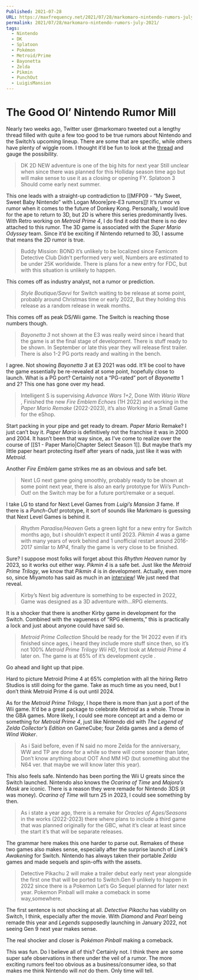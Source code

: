 ```yaml
---
Published: 2021-07-28
URL: https://maxfrequency.net/2021/07/28/markomaro-nintendo-rumors-july-2021/
permalink: 2021/07/28/markomaro-nintendo-rumors-july-2021/
tags:
  - Nintendo
  - DK
  - Splatoon
  - Pokémon
  - Metroid/Prime
  - Bayonetta
  - Zelda
  - Pikmin
  - PunchOut
  - LuigisMansion
---
```

# The Good Ol’ Nintendo Rumor Mill

Nearly two weeks ago, Twitter user @markomaro tweeted out a lengthy thread filled with quite a few too good to be true rumors about Nintendo and the Switch’s upcoming lineup. There are some that are specific, while others have plenty of wiggle room. I thought it’d be fun to look at the [thread](https://mobile.twitter.com/Newmarkomaro/status/1416050296392986627) and gauge the possibility.  

> DK 2D NEW adventure is one of the big hits for next year Still unclear when since there was planned for this Holliday season time ago but will make sense to use it as a closing or opening FY. Splatoon 3 Should come early next summer.  

This one leads with a straight-up contradiction to [[MFP09 - “My Sweet, Sweet Baby Nintendo” with Logan Moore|pre-E3 rumors]]! It’s rumor vs rumor when it comes to the future of Donkey Kong. Personally, I would love for the ape to return to 3D, but 2D is where this series predominantly lives. With Retro working on *Metroid Prime 4*, I do find it odd that there is no dev attached to this rumor. The 3D game is associated with the *Super Mario Odyssey* team. Since it’d be exciting if Nintendo returned to 3D, I assume that means the 2D rumor is true.  

> Buddy Mission: BOND it’s unlikely to be localized since Famicom Detective Club Didn’t performed very well, Numbers are estimated to be under 25K worldwide. There is plans for a new entry for FDC, but with this situation is unlikely to happen.  

This comes off as industry analyst, not a rumor or prediction.   

> *Style Boutique/Savvi* for Switch waiting to be release at some point, probably around Christmas time or early 2022, But they holding this release as a random release in weak months.  

This comes off as peak DS/Wii game. The Switch is reaching those numbers though.  

> *Bayonetta 3* not shown at the E3 was really weird since i heard that the game is at the final stage of development. There is stuff ready to be shown. In September or late this year they will release first trailer. There is also 1-2 PG ports ready and waiting in the bench.  

I agree. Not showing *Bayonetta 3* at E3 2021 was odd. It’ll be cool to have the game essentially be re-revealed at some point, hopefully close to launch. What is a PG port? Certainly not a “PG-rated” port of *Bayonetta* 1 and 2? This one has gone over my head.  

> Intelligent S is supervising *Advance Wars 1+2*, Done With *Wario Ware* , Finished the new *Fire Emblem Echoes* (1H 2022) and working in the *Paper Mario Remake* (2022-2023), it’s also Working in a Small Game for the eShop.  

Start packing in your pipe and get ready to dream. *Paper Mario* Remake? I just can’t buy it. *Paper Mario* is definitively not the franchise it was in 2000 and 2004. It hasn’t been that way since, as I’ve come to realize over the course of [[S1 - Paper Mario|Chapter Select Season 1]]. But maybe that’s my little paper heart protecting itself after years of nada, just like it was with *Metroid*.  

Another *Fire Emblem* game strikes me as an obvious and safe bet.  

> Next LG next game going smoothly, probably ready to be shown at some point next year, there is also an early prototype for Wii’s Punch-Out! on the Switch may be for a future port/remake or a sequel.  

I take LG to stand for Next Level Games from *Luigi’s Mansion 3* fame. If there is a *Punch-Out!* prototype, it sort of sounds like Markmaro is guessing that Next Level Games is behind it.  

> *Rhythm Paradise/Heaven* Gets a green light for a new entry for Switch months ago, but i shouldn’t expect it until 2023. *Pikmin 4* was a game with many years of work behind and 1 unofficial restart around 2016-2017 similar to *MP4*, finally the game is very close to be finished.  

Sure? I suppose most folks will forget about this *Rhythm Heaven* rumor by 2023, so it works out either way. *Pikmin 4* is a safe bet. Just like the *Metroid Prime Trilogy*, we know that *Pikmin 4* is in development. Actually, even more so, since Miyamoto has said as much in an [interview](https://www.eurogamer.net/articles/2014-07-20-pikmin-4-in-development-and-very-close-to-completion)! We just need that reveal.  

> Kirby’s Next big adventure is something to be expected in 2022, Game was designed as a 3D adventure with…RPG elements.  

It is a shocker that there is another Kirby game in development for the Switch. Combined with the vagueness of “RPG elements,” this is practically a lock and just about anyone could have said so.  

> *Metroid Prime Collection* Should be ready for the 1H 2022 even if it’s finished since ages, i heard they include more stuff since then, so it’s not 100% *Metroid Prime Trilogy Wii HD*, first look at *Metroid Prime 4* later on. The game is at 65% of it’s development cycle .  

Go ahead and light up that pipe.  

Hard to picture Metroid Prime 4 at 65% completion with all the hiring Retro Studios is still doing for the game. Take as much time as you need, but I don’t think Metroid Prime 4 is out until 2024.  

As for the *Metroid Prime Trilogy*, I hope there is more than just a port of the Wii game. It’d be a great package to celebrate *Metroid* as a whole. Throw in the GBA games. More likely, I could see more concept art and a demo or something for *Metroid Prime 4*, just like Nintendo did with *The Legend of Zelda Collector’s Edition* on GameCube; four Zelda games and a demo of *Wind Waker*.  

> As i Said before, even if N said no more Zelda for the anniversary, WW and TP are done for a while so there will come sooner than later, Don’t know anything about OOT And MM HD (but something abut the N64 ver. that maybe we will know later this year).  

This also feels safe. Nintendo has been porting the Wii U greats since the Switch launched. Nintendo also knows the *Ocarina of Time* and *Majora’s Mask* are iconic. There is a reason they were remade for Nintendo 3DS (it was money). *Ocarina of Time* will turn 25 in 2023, I could see something by then.  

> As i state a year ago, there is a remake for *Oracles of Ages/Seasons* in the works (2022-2023) there where plans to include a third game that was planned originally for the GBC, what it’s clear at least since the start it’s that will be separate releases.  

The grammar here makes this one harder to parse out. Remakes of these two games also makes sense, especially after the surprise launch of *Link’s Awakening* for Switch. Nintendo has always taken their portable *Zelda* games and made sequels and spin-offs with the assets.   

> Detective Pikachu 2 will make a trailer debut early next year alongside the first one that will be ported to Switch.Gen 9 unlikely to happen in 2022 since there is a Pokemon Let’s Go Sequel planned for later next year. Pokemon Pinball will make a comeback in some way,somewhere.  

The first sentence is not shocking at all. *Detective Pikachu* has viability on Switch, I think, especially after the movie. With *Diamond* and *Pearl* being remade this year and *Legends* supposedly launching in January 2022, not seeing Gen 9 next year makes sense.  

The real shocker and closer is *Pokémon Pinball* making a comeback.  

This was fun. Do I believe all of this? Certainly not. I think there are some super safe observations in there under the veil of a rumor. The more exciting rumors feel too obvious as a business/consumer idea, so that makes me think Nintendo will *not* do them. Only time will tell.